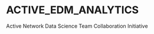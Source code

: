 ACTIVE_EDM_ANALYTICS
====================

Active Network Data Science Team Collaboration Initiative
